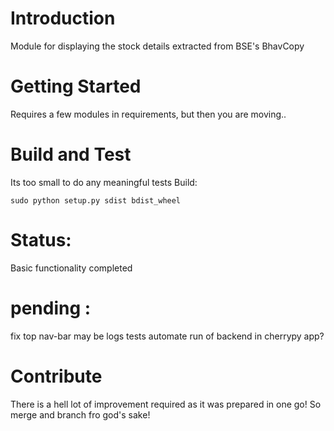 # Introduction 
Module for displaying the stock details extracted from BSE's BhavCopy

# Getting Started
Requires a few modules in requirements, but then you are moving..

# Build and Test
Its too small to do any meaningful tests
Build:
```
sudo python setup.py sdist bdist_wheel
```

# Status:
Basic functionality completed

# pending :
fix top nav-bar 
may be logs
tests
automate run of backend in cherrypy app?


# Contribute
There is a hell lot of improvement required as it was prepared in one go!
So merge and branch fro god's sake!
